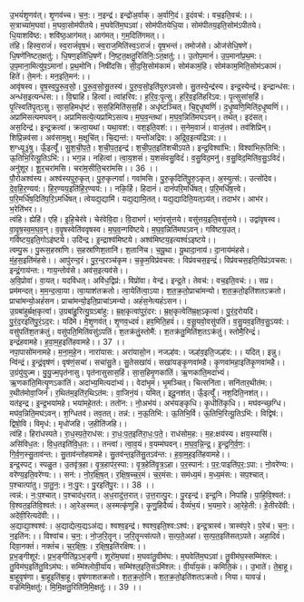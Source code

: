 

  
उ॒भयं॑शृ॒णव॑त्। शृ॒णव॑च्च। च॒न॒:। न॒इन्द्र॑। इन्द्रो॑अ॒र्वाक्। अ॒र्वागि॒दं। इ॒दंवच॑:। वच॒इति॒वच॑:।। स॒त्राच्या॑म॒घवा॑। म॒घवा॒सोम॑पीतये। म॒घवेति॑म॒घऽवा॑। सोम॑पीतयेधि॒या। सोम॑पीतय॒इति॒सोम॑ऽपीतये। धि॒याशवि॑ष्ठ:। शवि॑ष्ठ॒आग॑मत्। आग॑मत्। ग॒म॒दिति॑गमत्।।  
तंहि। हिस्व॒राजं॑। स्व॒राजं॑वृष॒भं। स्व॒राज॒मिति॑स्व॒ऽराजं॑। वृ॒ष॒भन्तं। तमोज॑से। ओज॑सेधि॒षणे॑। धि॒षणे॑निष्टत॒क्षतु॑:। धि॒षण॒इति॑धि॒षणे॑। नि॒ष्ट॒त॒क्षतु॒रिति॑नि॒:ऽत॒क्षतु॑:।। उ॒तोप॒मानं॑। उ॒प॒मानां॑प्र॒थ॒म:। उ॒प॒माना॒मित्यु॑प॒ऽमानां॑। प्र॒थ॒मोनि। निषी॑दसि। सी॒द॒सि॒सोम॑कामं। सोम॑कामं॒हि। सोम॑काम॒मिति॒सोम॑ऽकामं। हिते॑। ते॒मन॑:। मन॒इति॒मन॑:।।  
आवृ॑षस्व। वृ॒ष॒स्व॒पु॒रू॒व॒सो॒। पु॒रू॒व॒सो॒सु॒तस्य॑। पु॒रु॒व॒सो॒इति॑पुरुऽवसो। सु॒तस्ये॒न्द्र॑स्य। इन्द्र॒स्येन्द्र॑। इन्द्रान्ध॑स:। अन्ध॑स॒इत्यन्ध॑स:।। वि॒द्माहि। हित्वा॑। त्वा॑हरिव:। ह॒रि॒व॒:पृ॒त्सु। ह॒रि॒व॒इति॑हरिऽव:। पृ॒त्सुसा॑स॒हिं। पृ॒त्स्विति॑पृ॒त्ऽसु। सा॒स॒हिमधृ॑ष्टं। स॒स॒हिमिति॑स॒स॒हिं। अधृ॑ष्टञ्चित्। चि॒द्द॒धृ॒ष्वणिं॑। द॒धृ॒ष्वणि॒मिति॑द॒धृ॒ष्वणिं॑।।  
अप्रा॑मिसत्यमघवन्। अप्रा॑मिसत्ये॒त्यप्रा॑मिऽसत्य। म॒घ॒व॒न्तथा॑। म॒घ॒व॒न्निति॑मघऽवन्। तथेत्। इद॑सत्। अस॒दिन्द्र॑। इन्द्र॒क्रत्वा॑। क्रत्वा॒यथा॑। यथा॒वश॑:। वश॒इति॒वश॑:।। स॒नेम॒वाजं॑। वाजं॒तव॑। तव॑शिप्रिन्। शिप्रि॒न्नव॑सा। अव॑साम॒क्षु। म॒क्षूचि॑त्। चि॒द्यन्त॑:। यन्तो॑अद्रिव:। अ॒द्रि॒व॒इत्य॑द्रिऽव:।।  
श॒ग्ध्यू३॒॑षु। ऊँ॒इत्यूँ॑। सु॒श॒ची॒प॒ते॒। श॒ची॒प॒त॒इन्द्र॑। श॒ची॒प॒त॒इति॑शचीऽपते। इन्द्र॒विश्वा॑भि:। विश्वा॑भिरू॒तिभि॑:। ऊ॒तिभि॒रित्यू॒तिऽभि॑:।। भग॒न्न। नहित्वा॑। त्वा॒य॒शसं॑। य॒शसं॑वसु॒विदं॑। व॒सु॒विद॒मनु॑। व॒सु॒विद॒मिति॑व॒सु॒ऽविदं॑। अनु॑शूर। शू॒र॒चरा॑मसि। चरा॑म॒सीति॒चरा॑मसि।। 36 ।।  
पौ॒रोअश्व॑स्य। अश्व॑स्यपुरु॒कृत्। पु॒रु॒कृत्गवां॑। गवा॑मसि। पु॒रु॒कृदिति॑पु॒रु॒ऽकृत्। अ॒स्युत्स॑:। उत्सो॑देव। दे॒व॒हि॒र॒ण्यय॑:। हि॒र॒ण्यय॒इति॑हि॒र॒ण्यय॑:।। नकि॒र्हि। हिदानं॑। दानं॑परि॒मर्धि॑षत्। प॒रि॒मर्धि॑ष॒त्त्वे। प॒रि॒मर्धि॑ष॒दिति॑प॒रि॒ऽमर्धि॑षत्। त्वेयद्य॒द्यामि॑। यद्य॒द्यामि॒तत्। यद्य॒द्यादिति॒यत्ऽय॑त्। तदाभ॑र। आभ॑र। भ॒रेति॑भर।।  
त्वंहि। ह्येहि॑। एहि। इ॒हि॒चेर॑वे। चेर॑वेवि॒दा। वि॒दाभगं॑। भगं॒वसु॑त्तये। वसु॑त्तय॒इति॒वसु॑त्तये।। उद्वा॑वृषस्व। वा॒वृ॒ष॒स्व॒म॒घ॒व॒न्। व॒वृ॒षस्वेति॑ववृषस्व। म॒घ॒व॒न्गवि॑ष्टये। म॒घ॒व॒न्निति॑मघऽवन्। गवि॑ष्टय॒उत्। गवि॑ष्टय॒इति॒गोऽइ॑ष्टये। उदि॑न्द्र। इ॒न्द्राश्व॑मिष्टये। अश्व॑मिष्टय॒इत्यश्वं॑ऽइष्टये।।  
त्वम्पु॒रू। पु॒रूस॒हस्रा॑णि। स॒हस्रा॑णिश॒तानि॑। श॒तानि॑च। च॒यू॒था। यू॒थादा॒नाय॑। दा॒नाय॑मंहसे। मं॒ह॒स॒इति॑मंहसे।। आपु॑रन्द॒रं। पु॒र॒न्द॒रञ्च॑कृम। च॒कृ॒म॒विप्र॑वचस:। विप्र॑वचस॒इन्द्रं॑। विप्र॑वचस॒इति॒विप्र॑ऽवचस:। इन्द्रं॒गाय॑न्त:। गाय॒न्तोव॑से। अव॑स॒इत्यव॑से।।  
अ॒वि॒प्रोवा॑। वा॒यत्। यदवि॑धत्। अवि॑ध॒द्विप्र॑:। विप्रो॑वा। वेन्द्र॑। इन्द्र॒ते। तेवच॑:। वच॒इति॒वच॑:।। सप्र। प्रम॑मन्दत्। म॒म॒न्द॒त्वा॒या। त्वा॒याश॑तक्रतो। त्वा॒येति॑त्वा॒ऽया। श॒त॒क्र॒तो॒प्राचा॑मन्यो। श॒त॒क्र॒तो॒इति॑शतऽक्रतो। प्राचा॑मन्यो॒अहं॑सन। प्राचा॑मन्यो॒इति॒प्राचा॑ऽमन्यो। अहं॑स॒नेत्यहं॑ऽसन।।  
उ॒ग्रबा॑हुर्म्रक्ष॒कृत्वा॑। उ॒ग्रबा॑हु॒रित्यु॒ग्रऽबा॑हु:। म्र॒क्ष॒कृत्वा॑पुरं॒दर:। म्र॒क्ष॒कृत्वेति॑म्र॒क्ष॒ऽकृत्वा॑। पु॒रं॒द॒रोयदि॑। पु॒रं॒द॒रइति॑पु॒रं॒ऽद॒र:। यदि॑मे। मे॒शृ॒णव॑त्। शृ॒णव॒ध्दवं॑। हव॒मिति॒हवं॑।। व॒सू॒यवो॒वसु॑पतिं। व॒सु॒यव॒इति॑व॒सु॒ऽयव॑:। वसु॑पतिंश॒तक्र॑तुं। वसु॑पति॒मिति॑वसु॑ऽपतिं। श॒तक्र॑तुं॒स्तोमै॑:। श॒तक्र॑तु॒मिति॑श॒तऽक्र॑तुं। स्तोमै॒रिन्द्रं॑। इन्द्रं॑हवामहे। ह॒वा॒म॒ह॒इति॑हवामहे।। 37 ।।  
नपा॒पासो॑मनामहे। म॒ना॒म॒हे॒न। नारा॑यास:। अरा॑यासो॒न। नजल्ह॑व:। जल्ह॑व॒इति॒जल्ह॑व:।। यदित्। इन्नु। न्वि॑न्द्रं। इ॒न्द्रं॒वृष॑णं। वृष॑णं॒सचा॑। सचा॑सु॒ते। सु॒तेसखा॑यं। सखा॑यङ्कृ॒णवा॑महै। कृ॒णवा॑महा॒इति॑कृ॒णवा॑महै।।  
उ॒ग्रंयु॑युज्म। यु॒यु॒ज्म॒पृत॑नासु। पृत॑नासुसास॒हिं। सा॒स॒हिमृ॒णका॑तिं। ऋ॒णका॑ति॒मदा॑भ्यं। ऋ॒णका॑ति॒मित्यृ॒णऽका॑तिं। अदा॑भ्य॒मित्यदा॑भ्यं।। वेदा॑भृ॒मं। भृ॒मञ्चित्। चित्सनि॑ता। सनि॑तार॒थीत॑म:। र॒थीत॑मोवा॒जिनं॑। र॒थित॑म॒इति॑र॒थिऽत॑म:। वा॒जिनं॒यं। यमित्। इदू॒नश॑त्। ऊँ॒इत्यूँ॑। नश॒दिति॒नश॑त्।।  
यत॑इन्द्र। इ॒न्द्र॒भया॑महे। भया॑महे॒तत॑:। ततो॑न:। नो॒अभ॑यं। अभ॑यङ्कृधि। कृ॒धीति॑कृधि।। मघ॑वन्च्छ॒ग्धि। मघ॑व॒न्निति॒मघ॑ऽवन्। श॒ग्धितव॑। तव॒तत्। तन्न॑:। न॒ऊ॒तिभि॑:। ऊ॒तिभि॒र्वि। ऊ॒तिभि॒रित्यू॒तिऽभि॑:। विद्विष॑:। द्विषो॒वि। विमृध॑:। मृधो॑जहि। ज॒हीति॑जहि।।  
त्वंहि। हिरा॑धस्पते। रा॒ध॒स्प॒ते॒राध॑स:। रा॒ध॒:प॒त॒इति॑रा॒ध॒:प॒ते॒। राध॑सोम॒ह:। म॒ह:क्षय॑स्य। क्षय॒स्यासि॑। असि॑विध॒त:। वि॒ध॒तइति॑वि॒ध॒त:।। तन्त्वा॑। त्वा॒व॒यं। व॒यम्म॑घवन्। म॒घ॒व॒न्नि॒न्द्र॒। इ॒न्द्र॒गि॒र्व॒ण॒:। गि॒र्व॒ण॒स्सु॒ताव॑न्त:। सु॒ताव॑न्तोहवामहे। सु॒तव॑न्त॒इति॑सु॒तऽव॑न्त:। ह॒वा॒म॒ह॒इति॑हवामहे।।  
इन्द्र॒स्पट्। स्पळु॒त। उ॒तवृ॑त्र॒हा। वृ॒त्र॒हाप॑र॒स्पा:। वृ॒त्र॒हेति॑वृ॒त्र॒ऽहा। प॒र॒स्पान॑:। प॒र॒:पाइति॑प॒र॒:ऽपा:। नो॒वरे॑ण्य:। वरे॑ण्य॒इति॒वरे॑ण्य:।। सन॑:। नो॒र॒क्षि॒ष॒त्। र॒क्षि॒ष॒च्च॒र॒मं। च॒र॒मंस:। सम॑ध्य॒मं। म॒ध्य॒मंस:। सप॒श्चात्। प॒श्चात्पा॑तु। पा॒तु॒न॒:। न॒:पु॒र:। पु॒रइति॑पु॒र:।। 38 ।।  
त्वन्न॑:। न॒:प॒श्चात्। प॒श्चाद॑ध॒रात्। अ॒ध॒रादु॑त्त॒रात्। उ॒त्त॒रात्पु॒र:। पु॒रइन्द्र॑। इन्द्र॒नि। निपा॑हि। पा॒हि॒वि॒श्वत॑:। वि॒श्वत॒इति॑वि॒श्वत॑:।। आ॒रेअ॒स्मत्। अ॒स्मत्कृ॑णुहि। कृ॒णु॒हिदैव्यं॑। दैव्यं॑भ॒यं। भ॒यमा॒रे। आ॒रेहे॒ती:। हे॒तीरदे॑वी:। अदे॑वी॒रित्यदे॑वी:।।  
अ॒द्याद्या॒श्वश्व॑:। अ॒द्याद्येत्य॒द्यऽअ॑द्य। श्वश्व॒इन्द्र॑। श्वश्व॒इति॒श्व:ऽश्व॑:। इन्द्र॒त्रास्व॑। त्रास्व॑प॒रे। प॒रेच॑। च॒न॒:। न॒इति॑न:।। विश्वा॑च। च॒न॒:। नो॒ज॒रि॒तॄन्। ज॒रि॒तॄन्त्स॑त्पते। स॒त्प॒ते॒अहा॑। स॒त्प॒त॒इति॑सत्ऽपते। अहा॒दिवं॑। दिवा॒नक्तं॑। नक्तं॑च। च॒र॒क्षि॒ष॒:। र॒क्षि॒ष॒इति॑रक्षिष:।।  
प्र॒भ॒ङ्गीशूर॑:। प्र॒भ॒ङ्गीति॑प्र॒ऽभ॒ङ्गी। शूरो॑म॒घवा॑। म॒घवा॑तु॒वीम॑घ:। म॒घवेति॑म॒घऽवा॑। तु॒वीम॑घ॒स्सम्मि॑श्ल:। तु॒विम॑घ॒इति॑तु॒विऽम॑घ:। सम्मि॑श्लोवी॒र्या॑य। सम्मि॑श्ल॒इति॒संऽमि॑श्ल:। वी॒र्या॑य॒कं। कमिति॒कं।। उ॒भाते॑। ते॒बा॒हू। बा॒हूवृष॑णा। बा॒हूइति॑बा॒हू। वृष॑णाशतक्रतो। श॒त॒क्र॒तो॒नि। श॒त॒क्र॒तो॒इति॑शतऽक्रतो। निया। यावज्रं॑। वज्रं॑मिमि॒क्षतु॑:। मि॒मि॒क्षतु॒रिति॑मि॒मि॒क्षतु॑:।। 39 ।।  
